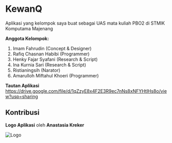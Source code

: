 # KewanQ
Aplikasi yang kelompok saya buat sebagai UAS mata kuliah PBO2 di STMIK Komputama Majenang

**Anggota Kelompok:**
1. Imam Fahrudin (Concept & Designer)
2. Rafiq Chasnan Habibi (Programmer)
3. Henky Fajar Syafani (Research & Script)
4. Ina Kurnia Sari (Research & Script)
5. Ristianingsih (Narator)
6. Amarulloh Miftahul Khoeri (Programmer)

**Tautan Aplikasi**
https://drive.google.com/file/d/1qZzyE8x4F2E3R9ec7nNs8xNFYHtlHs8o/view?usp=sharing

## Kontribusi
 **Logo Aplikasi** oleh **Anastasia Kreker**
 
![Logo](https://cdn.icon-icons.com/icons2/1362/PNG/512/artboard-17_89025.png)
